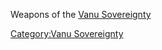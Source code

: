 Weapons of the [Vanu Sovereignty](Vanu_Sovereignty.md "wikilink")

[Category:Vanu Sovereignty](Category:Vanu_Sovereignty.md "wikilink")
